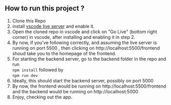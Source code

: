 ## How to run this project ?

1. Clone this Repo
2. install [vscode live server](https://marketplace.visualstudio.com/items?itemName=ritwickdey.LiveServer) and enable it.
3. Open the cloned repo in vscode and click on "Go Live" (bottom right corner) in vscode, after installing and enabling it in step 2.
4. By now, if you've following correctly, and assuming the live server is running on port 5500 , then clicking on http://localhost:5500/frontend shoud take you to the homepage of the frontend.
5. For starting the backend server, go to the backend folder in the repo and run <br>
```npm install``` followed by <br>
```npm run dev``` 
6. Ideally, this should start the backend server, possibly on port 5000
7. By now, the frontend would be running on http://localhost:5500/frontend and the backend would be running on http://localhost:5000
8. Enjoy, checking out the app.